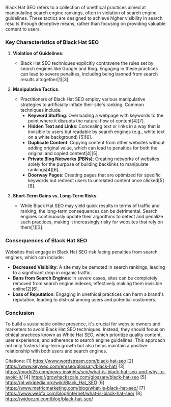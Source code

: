 Black Hat SEO refers to a collection of unethical practices aimed at manipulating search engine rankings, often in violation
of search engine guidelines. These tactics are designed to achieve higher visibility in search results through deceptive
means, rather than focusing on providing valuable content to users.

### Key Characteristics of Black Hat SEO

1. **Violation of Guidelines**:

   - Black Hat SEO techniques explicitly contravene the rules set by search engines like Google and Bing. Engaging in these
     practices can lead to severe penalties, including being banned from search results altogether[1][3].

2. **Manipulative Tactics**:

   - Practitioners of Black Hat SEO employ various manipulative strategies to artificially inflate their site's ranking.
     Common techniques include:
     - **Keyword Stuffing**: Overloading a webpage with keywords to the point where it disrupts the natural flow of
       content[4][7].
     - **Hidden Text and Links**: Concealing text or links in a way that is invisible to users but readable by search engines
       (e.g., white text on a white background) [5][6].
     - **Duplicate Content**: Copying content from other websites without adding original value, which can lead to penalties
       for both the original and copied content[4][5].
     - **Private Blog Networks (PBNs)**: Creating networks of websites solely for the purpose of building backlinks to
       manipulate rankings[4][6].
     - **Doorway Pages**: Creating pages that are optimized for specific keywords but redirect users to unrelated content
       once clicked[5][6].

3. **Short-Term Gains vs. Long-Term Risks**:
   - While Black Hat SEO may yield quick results in terms of traffic and ranking, the long-term consequences can be
     detrimental. Search engines continuously update their algorithms to detect and penalize such practices, making it
     increasingly risky for websites that rely on them[1][3].

### Consequences of Black Hat SEO

Websites that engage in Black Hat SEO risk facing penalties from search engines, which can include:

- **Decreased Visibility**: A site may be demoted in search rankings, leading to a significant drop in organic traffic.
- **Bans from Search Engines**: In severe cases, sites can be completely removed from search engine indexes, effectively
  making them invisible online[2][6].
- **Loss of Reputation**: Engaging in unethical practices can harm a brand's reputation, leading to distrust among users and
  potential customers.

### Conclusion

To build a sustainable online presence, it's crucial for website owners and marketers to avoid Black Hat SEO techniques.
Instead, they should focus on ethical practices known as White Hat SEO, which prioritize quality content, user experience,
and adherence to search engine guidelines. This approach not only fosters long-term growth but also helps maintain a positive
relationship with both users and search engines.

Citations: [1] https://www.wordstream.com/black-hat-seo [2] https://www.keyweo.com/en/seo/glossary/black-hat/ [3]
https://modo25.com/news-insights/seo/what-is-black-hat-seo-and-why-to-avoid-it/ [4]
https://growhackscale.com/glossary/black-hat-seo [5] https://pl.wikipedia.org/wiki/Black_Hat_SEO [6]
https://www.metricmarketing.com/blog/what-is-black-hat-seo/ [7] https://www.webfx.com/blog/internet/what-is-black-hat-seo/
[8] https://widoczni.com/blog/black-hat-seo/
